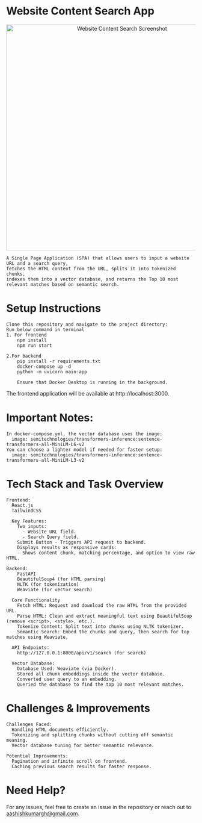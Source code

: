 # Website Content Search App
<div align="center"> <img src="./screenshot-2025-04-06.png" alt="Website Content Search Screenshot" width="600"/> </div>

    A Single Page Application (SPA) that allows users to input a website URL and a search query,
    fetches the HTML content from the URL, splits it into tokenized chunks,
    indexes them into a vector database, and returns the Top 10 most relevant matches based on semantic search.

# Setup Instructions

    Clone this repository and navigate to the project directory:
    Run below command in terminal
    1. For frontend
        npm install
        npm run start

    2.For backend
        pip install -r requirements.txt
        docker-compose up -d
        python -m uvicorn main:app

        Ensure that Docker Desktop is running in the background.

The frontend application will be available at http://localhost:3000.

# Important Notes:

    In docker-compose.yml, the vector database uses the image:
      image: semitechnologies/transformers-inference:sentence-transformers-all-MiniLM-L6-v2
    You can choose a lighter model if needed for faster setup:
      image: semitechnologies/transformers-inference:sentence-transformers-all-MiniLM-L3-v2


# Tech Stack and Task Overview

    Frontend:
      React.js
      TailwindCSS

      Key Features:
        Two inputs:
          - Website URL field.
          - Search Query field.
        Submit Button - Triggers API request to backend.
        Displays results as responsive cards:
        - Shows content chunk, matching percentage, and option to view raw HTML.

    Backend:
        FastAPI
        BeautifulSoup4 (for HTML parsing)
        NLTK (for tokenization)
        Weaviate (for vector search)

      Core Functionality
        Fetch HTML: Request and download the raw HTML from the provided URL.
        Parse HTML: Clean and extract meaningful text using BeautifulSoup (remove <script>, <style>, etc.).
        Tokenize Content: Split text into chunks using NLTK tokenizer.
        Semantic Search: Embed the chunks and query, then search for top matches using Weaviate.

      API Endpoints:
        http://127.0.0.1:8000/api/v1/search (for search)

      Vector Database:
        Database Used: Weaviate (via Docker).
        Stored all chunk embeddings inside the vector database.
        Converted user query to an embedding.
        Queried the database to find the top 10 most relevant matches.

# Challenges & Improvements

    Challenges Faced:
      Handling HTML documents efficiently.
      Tokenizing and splitting chunks without cutting off semantic meaning.
      Vector database tuning for better semantic relevance.

    Potential Improvements:
      Pagination and infinite scroll on frontend.
      Caching previous search results for faster response.

# Need Help?

For any issues, feel free to create an issue in the repository or reach out to aashishkumargh@gmail.com.
